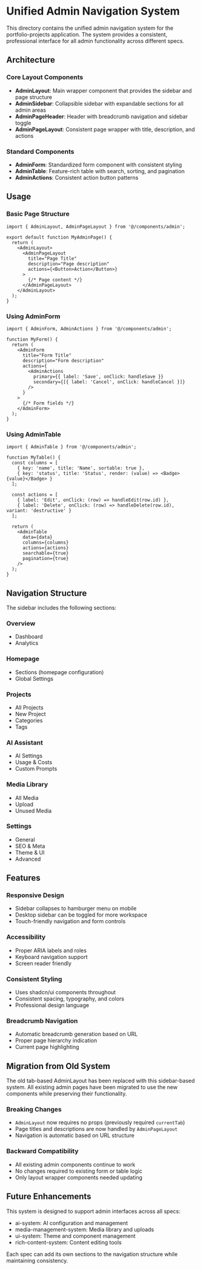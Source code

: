 # Unified Admin Navigation System

This directory contains the unified admin navigation system for the portfolio-projects application. The system provides a consistent, professional interface for all admin functionality across different specs.

## Architecture

### Core Layout Components

- **AdminLayout**: Main wrapper component that provides the sidebar and page structure
- **AdminSidebar**: Collapsible sidebar with expandable sections for all admin areas
- **AdminPageHeader**: Header with breadcrumb navigation and sidebar toggle
- **AdminPageLayout**: Consistent page wrapper with title, description, and actions

### Standard Components

- **AdminForm**: Standardized form component with consistent styling
- **AdminTable**: Feature-rich table with search, sorting, and pagination
- **AdminActions**: Consistent action button patterns

## Usage

### Basic Page Structure

```tsx
import { AdminLayout, AdminPageLayout } from '@/components/admin';

export default function MyAdminPage() {
  return (
    <AdminLayout>
      <AdminPageLayout
        title="Page Title"
        description="Page description"
        actions={<Button>Action</Button>}
      >
        {/* Page content */}
      </AdminPageLayout>
    </AdminLayout>
  );
}
```

### Using AdminForm

```tsx
import { AdminForm, AdminActions } from '@/components/admin';

function MyForm() {
  return (
    <AdminForm
      title="Form Title"
      description="Form description"
      actions={
        <AdminActions
          primary={{ label: 'Save', onClick: handleSave }}
          secondary={[{ label: 'Cancel', onClick: handleCancel }]}
        />
      }
    >
      {/* Form fields */}
    </AdminForm>
  );
}
```

### Using AdminTable

```tsx
import { AdminTable } from '@/components/admin';

function MyTable() {
  const columns = [
    { key: 'name', title: 'Name', sortable: true },
    { key: 'status', title: 'Status', render: (value) => <Badge>{value}</Badge> }
  ];

  const actions = [
    { label: 'Edit', onClick: (row) => handleEdit(row.id) },
    { label: 'Delete', onClick: (row) => handleDelete(row.id), variant: 'destructive' }
  ];

  return (
    <AdminTable
      data={data}
      columns={columns}
      actions={actions}
      searchable={true}
      pagination={true}
    />
  );
}
```

## Navigation Structure

The sidebar includes the following sections:

### Overview
- Dashboard
- Analytics

### Homepage
- Sections (homepage configuration)
- Global Settings

### Projects
- All Projects
- New Project
- Categories
- Tags

### AI Assistant
- AI Settings
- Usage & Costs
- Custom Prompts

### Media Library
- All Media
- Upload
- Unused Media

### Settings
- General
- SEO & Meta
- Theme & UI
- Advanced

## Features

### Responsive Design
- Sidebar collapses to hamburger menu on mobile
- Desktop sidebar can be toggled for more workspace
- Touch-friendly navigation and form controls

### Accessibility
- Proper ARIA labels and roles
- Keyboard navigation support
- Screen reader friendly

### Consistent Styling
- Uses shadcn/ui components throughout
- Consistent spacing, typography, and colors
- Professional design language

### Breadcrumb Navigation
- Automatic breadcrumb generation based on URL
- Proper page hierarchy indication
- Current page highlighting

## Migration from Old System

The old tab-based AdminLayout has been replaced with this sidebar-based system. All existing admin pages have been migrated to use the new components while preserving their functionality.

### Breaking Changes
- `AdminLayout` now requires no props (previously required `currentTab`)
- Page titles and descriptions are now handled by `AdminPageLayout`
- Navigation is automatic based on URL structure

### Backward Compatibility
- All existing admin components continue to work
- No changes required to existing form or table logic
- Only layout wrapper components needed updating

## Future Enhancements

This system is designed to support admin interfaces across all specs:
- ai-system: AI configuration and management
- media-management-system: Media library and uploads
- ui-system: Theme and component management
- rich-content-system: Content editing tools

Each spec can add its own sections to the navigation structure while maintaining consistency.